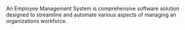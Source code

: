 An Employee Management System is comprehensive software solution designed to streamline and automate various aspects of managing an organizations workforce.
